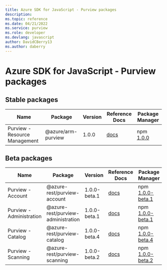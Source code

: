 ```yaml
---
title: Azure SDK for JavaScript - Purview packages
description: 
ms.topic: reference
ms.date: 04/21/2022
ms.service: purview
ms.role: developer
ms.devlang: javascript
author: DavidCBerry13
ms.author: daberry
---
```


# Azure SDK for JavaScript - Purview packages

## Stable packages

| Name                  | Package              | Version          | Reference Docs         | Package Manager                |
|-----------------------|----------------------|------------------|------------------------|--------------------------------|
| Purview - Resource Management | @azure/arm-purview | 1.0.0 | [docs](/azure/javascript/sdk/sdk-demo2/purview/azure-arm-purview/stable)  | npm [1.0.0](https://www.npmjs.com/package/%40azure%2Farm-purview) |
 

## Beta packages

| Name                  | Package              | Version          | Reference Docs         | Package Manager                |
|-----------------------|----------------------|------------------|------------------------|--------------------------------|
| Purview - Account | @azure-rest/purview-account | 1.0.0-beta.1 | [docs](/azure/javascript/sdk/sdk-demo2/purview/azure-rest-purview-account/beta)  | npm [1.0.0-beta.1](https://www.npmjs.com/package/%40azure-rest%2Fpurview-account%401.0.0-beta.1) |
| Purview - Administration | @azure-rest/purview-administration | 1.0.0-beta.1 | [docs](/azure/javascript/sdk/sdk-demo2/purview/azure-rest-purview-administration/beta)  | npm [1.0.0-beta.1](https://www.npmjs.com/package/%40azure-rest%2Fpurview-administration%401.0.0-beta.1) |
| Purview - Catalog | @azure-rest/purview-catalog | 1.0.0-beta.4 | [docs](/azure/javascript/sdk/sdk-demo2/purview/azure-rest-purview-catalog/beta)  | npm [1.0.0-beta.4](https://www.npmjs.com/package/%40azure-rest%2Fpurview-catalog%401.0.0-beta.4) |
| Purview - Scanning | @azure-rest/purview-scanning | 1.0.0-beta.2 | [docs](/azure/javascript/sdk/sdk-demo2/purview/azure-rest-purview-scanning/beta)  | npm [1.0.0-beta.2](https://www.npmjs.com/package/%40azure-rest%2Fpurview-scanning%401.0.0-beta.2) |
 


 